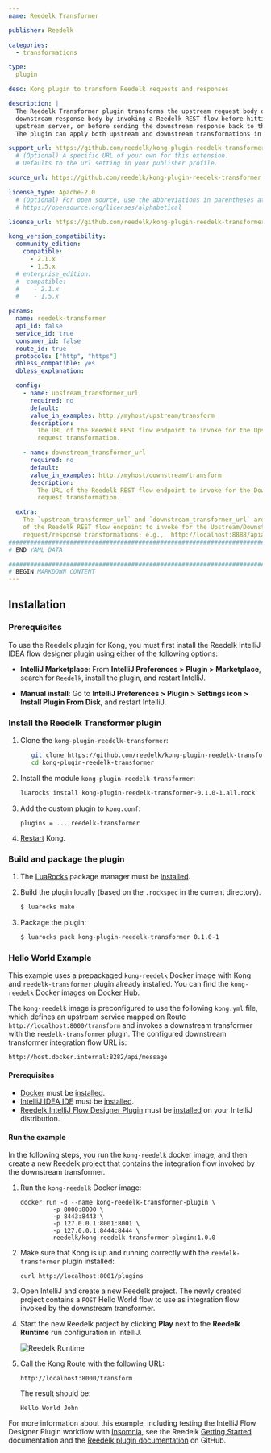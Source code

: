 ```yaml
---
name: Reedelk Transformer

publisher: Reedelk

categories:
  - transformations

type:
  plugin        

desc: Kong plugin to transform Reedelk requests and responses

description: |
  The Reedelk Transformer plugin transforms the upstream request body or
  downstream response body by invoking a Reedelk REST flow before hitting the
  upstream server, or before sending the downstream response back to the client.
  The plugin can apply both upstream and downstream transformations in the same flow.

support_url: https://github.com/reedelk/kong-plugin-reedelk-transformer/issues
  # (Optional) A specific URL of your own for this extension.
  # Defaults to the url setting in your publisher profile.

source_url: https://github.com/reedelk/kong-plugin-reedelk-transformer

license_type: Apache-2.0
  # (Optional) For open source, use the abbreviations in parentheses at:
  # https://opensource.org/licenses/alphabetical

license_url: https://github.com/reedelk/kong-plugin-reedelk-transformer/blob/master/LICENSE.txt

kong_version_compatibility:
  community_edition:
    compatible:
      - 2.1.x
      - 1.5.x
  # enterprise_edition:
  #  compatible:
  #    - 2.1.x
  #    - 1.5.x

params:
  name: reedelk-transformer
  api_id: false
  service_id: true
  consumer_id: false
  route_id: true
  protocols: ["http", "https"]
  dbless_compatible: yes
  dbless_explanation:

  config:
    - name: upstream_transformer_url
      required: no
      default:
      value_in_examples: http://myhost/upstream/transform
      description:
        The URL of the Reedelk REST flow endpoint to invoke for the Upstream
        request transformation.

    - name: downstream_transformer_url
      required: no
      default:
      value_in_examples: http://myhost/downstream/transform
      description:
        The URL of the Reedelk REST flow endpoint to invoke for the Downstream
        request transformation.

  extra:
    The `upstream_transformer_url` and `downstream_transformer_url` are the URLs
    of the Reedelk REST flow endpoint to invoke for the Upstream/Downstream
    request/response transformations; e.g., `http://localhost:8888/apiabledev/transform`.
###############################################################################
# END YAML DATA

###############################################################################
# BEGIN MARKDOWN CONTENT
---
```


## Installation

### Prerequisites

To use the Reedelk plugin for Kong, you must first install the Reedelk IntelliJ
IDEA flow designer plugin using either of the following options:

- **IntelliJ Marketplace**: From **IntelliJ Preferences > Plugin > Marketplace**,
  search for `Reedelk`, install the plugin, and restart IntelliJ.

- **Manual install**: Go to **IntelliJ Preferences > Plugin > Settings icon >
  Install Plugin From Disk**, and restart IntelliJ.

### Install the Reedelk Transformer plugin

1. Clone the `kong-plugin-reedelk-transformer`:

   ```bash
      git clone https://github.com/reedelk/kong-plugin-reedelk-transformer.git
      cd kong-plugin-reedelk-transformer
   ```

2. Install the module `kong-plugin-reedelk-transformer`:

   ```bash
   luarocks install kong-plugin-reedelk-transformer-0.1.0-1.all.rock
   ```

3. Add the custom plugin to `kong.conf`:

   ```
   plugins = ...,reedelk-transformer
   ```

4. [Restart](/2.1.x/cli/#kong-restart) Kong.

### Build and package the plugin

1. The [LuaRocks](http://luarocks.org) package manager must be
   [installed](https://github.com/luarocks/luarocks/wiki/Download).

2. Build the plugin locally (based on the `.rockspec` in the current directory).

   ```bash
   $ luarocks make
   ```

3. Package the plugin:

   ```bash
   $ luarocks pack kong-plugin-reedelk-transformer 0.1.0-1
   ```

### Hello World Example

This example uses a prepackaged `kong-reedelk` Docker image with Kong and
`reedelk-transformer` plugin already installed. You can find the `kong-reedelk`
Docker images on [Docker Hub](https://hub.docker.com/repository/docker/reedelk/kong-reedelk-transformer-plugin).

The `kong-reedelk` image is preconfigured to use the following `kong.yml` file,
which defines an upstream service mapped on Route `http://localhost:8000/transform`
and invokes a downstream transformer with the `reedelk-transformer` plugin. The
configured downstream transformer integration flow URL is:

```
http://host.docker.internal:8282/api/message
```

#### Prerequisites

- [Docker](https://www.docker.com/) must be [installed](https://www.docker.com/get-started).
- [IntelliJ IDEA IDE](https://www.jetbrains.com/idea/) must be
  [installed](https://www.jetbrains.com/idea/download).
- [Reedelk IntelliJ Flow Designer Plugin](https://www.reedelk.com/documentation/intellijplugin)
  must be [installed](https://www.reedelk.com/documentation/intellijplugin) on
  your IntelliJ distribution.

#### Run the example

In the following steps, you run the `kong-reedelk` docker image, and then create a
new Reedelk project that contains the integration flow invoked by the
downstream transformer.

1. Run the `kong-reedelk` Docker image:

   ```
   docker run -d --name kong-reedelk-transformer-plugin \
            -p 8000:8000 \
            -p 8443:8443 \
            -p 127.0.0.1:8001:8001 \
            -p 127.0.0.1:8444:8444 \
            reedelk/kong-reedelk-transformer-plugin:1.0.0
   ```

2. Make sure that Kong is up and running correctly with the `reedelk-transformer`
   plugin installed:

   ```
   curl http://localhost:8001/plugins
   ```

3. Open IntelliJ and create a new Reedelk project. The newly created project
   contains a `POST` Hello World flow to use as integration
   flow invoked by the downstream transformer.

4. Start the new Reedelk project by clicking **Play** next to the
   **Reedelk Runtime** run configuration in IntelliJ.

   ![Reedelk Runtime](/assets/images/docs/plugins/reedelk-runtime-start.png)

5. Call the Kong Route with the following URL:

   ```
   http://localhost:8000/transform
   ```

   The result should be:

   `Hello World John`

For more information about this example, including testing the IntelliJ Flow
Designer Plugin workflow with [Insomnia](https://insomnia.rest/), see the Reedelk
[Getting Started](https://www.reedelk.com/documentation/getting-started)
documentation and the
[Reedelk plugin documentation](https://github.com/reedelk/kong-plugin-reedelk-transformer#kong-reedelk-transformer-plugin-hello-world)
on GitHub.
